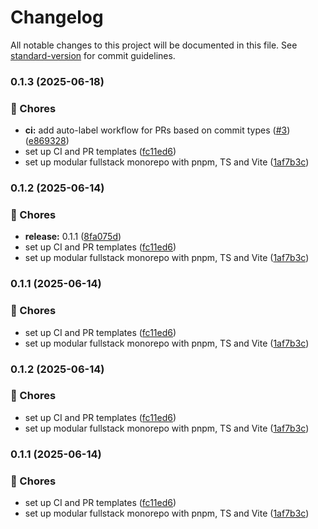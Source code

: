 # Changelog

All notable changes to this project will be documented in this file. See [standard-version](https://github.com/conventional-changelog/standard-version) for commit guidelines.

### 0.1.3 (2025-06-18)


### 🧹 Chores

* **ci:** add auto-label workflow for PRs based on commit types ([#3](https://github.com/lorenaaxbastos/life-manager/issues/3)) ([e869328](https://github.com/lorenaaxbastos/life-manager/commit/e869328576ba8096eea06a9d0822413b11888645))
* set up CI and PR templates ([fc11ed6](https://github.com/lorenaaxbastos/life-manager/commit/fc11ed6d78cf13779bc673623656879f507d2884))
* set up modular fullstack monorepo with pnpm, TS and Vite ([1af7b3c](https://github.com/lorenaaxbastos/life-manager/commit/1af7b3cf77ef4cf3d3c12c3df89e8594be5b450f))

### 0.1.2 (2025-06-14)

### 🧹 Chores

- **release:**
  0.1.1 ([8fa075d](https://github.com/lorenaaxbastos/life-manager/commit/8fa075d372e44871f957143b86b30bd0ec7c89b1))
- set up CI and PR
  templates ([fc11ed6](https://github.com/lorenaaxbastos/life-manager/commit/fc11ed6d78cf13779bc673623656879f507d2884))
- set up modular fullstack monorepo with pnpm, TS and
  Vite ([1af7b3c](https://github.com/lorenaaxbastos/life-manager/commit/1af7b3cf77ef4cf3d3c12c3df89e8594be5b450f))

### 0.1.1 (2025-06-14)

### 🧹 Chores

- set up CI and PR
  templates ([fc11ed6](https://github.com/lorenaaxbastos/life-manager/commit/fc11ed6d78cf13779bc673623656879f507d2884))
- set up modular fullstack monorepo with pnpm, TS and
  Vite ([1af7b3c](https://github.com/lorenaaxbastos/life-manager/commit/1af7b3cf77ef4cf3d3c12c3df89e8594be5b450f))

### 0.1.2 (2025-06-14)

### 🧹 Chores

- set up CI and PR
  templates ([fc11ed6](https://github.com/lorenaaxbastos/life-manager/commit/fc11ed6d78cf13779bc673623656879f507d2884))
- set up modular fullstack monorepo with pnpm, TS and
  Vite ([1af7b3c](https://github.com/lorenaaxbastos/life-manager/commit/1af7b3cf77ef4cf3d3c12c3df89e8594be5b450f))

### 0.1.1 (2025-06-14)

### 🧹 Chores

- set up CI and PR
  templates ([fc11ed6](https://github.com/lorenaaxbastos/life-manager/commit/fc11ed6d78cf13779bc673623656879f507d2884))
- set up modular fullstack monorepo with pnpm, TS and
  Vite ([1af7b3c](https://github.com/lorenaaxbastos/life-manager/commit/1af7b3cf77ef4cf3d3c12c3df89e8594be5b450f))
